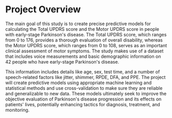 # Project Overview
The main goal of this study is to create precise predictive models for calculating the Total UPDRS score and the Motor UPDRS score in people with early-stage Parkinson's disease. The Total UPDRS score, which ranges from 0 to 176, provides a thorough evaluation of overall disability, whereas the Motor UPDRS score, which ranges from 0 to 108, serves as an important clinical assessment of motor symptoms. The study makes use of a dataset that includes voice measurements and basic demographic information on 42 people who have early-stage Parkinson's disease. 

This information includes details like age, sex, test time, and a number of speech-related factors like jitter, shimmer, RPDE, DFA, and PPE. The project will create predictive models using appropriate machine learning and statistical methods and use cross-validation to make sure they are reliable and generalizable to new data. These models ultimately seek to improve the objective evaluation of Parkinson's disease progression and its effects on patients' lives, potentially enhancing tactics for diagnosis, treatment, and monitoring.
